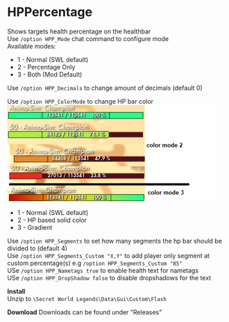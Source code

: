 # HPPercentage
Shows targets health percentage on the healthbar  
Use `/option HPP_Mode` chat command to configure mode  
Available modes:  
* 1 - Normal (SWL default)  
* 2 - Percentage Only  
* 3 - Both (Mod Default)  

Use `/option HPP_Decimals` to change amount of decimals (default 0)  
  
Use `/option HPP_ColorMode` to change HP bar color  
[![colormode](colormode.png "example")](https://raw.githubusercontent.com/SecretFox/HPPercentage/master/colormode.png)
* 1 - Normal (SWL default)  
* 2 - HP based solid color
* 3 - Gradient
  
Use `/option HPP_Segments` to set how many segments the hp bar should be divided to (default 4)  
Use `/option HPP_Segments_Custom "X,Y"` to add player only segment at custom percentage(s) e.g `/option HPP_Segments_Custom "85"`  
USe `/option HPP_Nametags true` to enable health text for nametags  
USe `/option HPP_DropShadow false` to disable dropshadows for the text  


**Install**  
Unzip to `\Secret World Legends\Data\Gui\Custom\Flash`

**Download**
Downloads can be found under "Releases"
